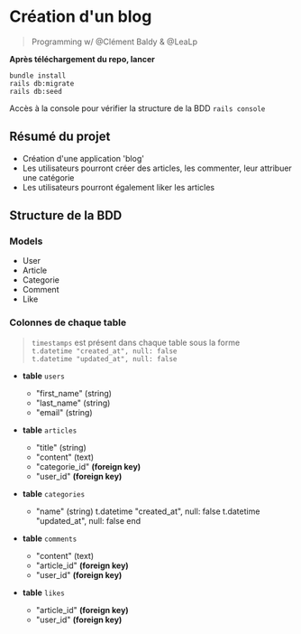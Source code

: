 # Création d'un blog 

> Programming w/ @Clément Baldy & @LeaLp

**Après téléchargement du repo, lancer** 

```bundle install```  
```rails db:migrate```  
```rails db:seed```  

Accès à la console pour vérifier la structure de la BDD
```rails console```


## Résumé du projet
- Création d'une application 'blog'
- Les utilisateurs pourront créer des articles, les commenter, leur attribuer une catégorie
- Les utilisateurs pourront également liker les articles

## Structure de la BDD

### Models 
- User
- Article
- Categorie
- Comment
- Like

### Colonnes de chaque table
> ```timestamps``` est présent dans chaque table sous la forme  
> ```t.datetime "created_at", null: false```  
> ```t.datetime "updated_at", null: false```  

* **table** ```users```
    * "first_name" (string)
    * "last_name" (string)
    * "email" (string)

* **table** ```articles```
    * "title" (string)
    * "content" (text)
    * "categorie_id" **(foreign key)**
    * "user_id" **(foreign key)**

* **table** ```categories```
    * "name" (string)
    t.datetime "created_at", null: false
    t.datetime "updated_at", null: false
  end

* **table** ```comments```
    * "content" (text) 
    * "article_id" **(foreign key)**
    * "user_id" **(foreign key)**

* **table** ```likes```
    * "article_id" **(foreign key)**
    * "user_id" **(foreign key)**

